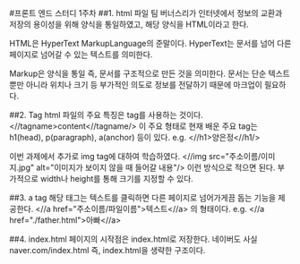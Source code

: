 #프론트 엔드 스터디 1주차
##1. html 파일
팀 버너스리가 인터넷에서 정보의 교환과 저장의 용이성을 위해 양식을 통일하였고, 해당 양식을 HTML이라고 한다. 

HTML은 HyperText MarkupLanguage의 준말이다.
HyperText는 문서를 넘어 다른 페이지로 넘어갈 수 있는 텍스트를 의미한다. 

Markup은 양식을 통일 즉, 문서를 구조적으로 만든 것을 의미한다.
문서는 단순 텍스트 뿐만 아니라 위치나 크기 등 부가적인 의도로 정보를 전달하기 때문에 마크업이 필요하다. 

##2. Tag
html 파일의 주요 특징은 tag를 사용하는 것이다.
<//tagname>content<//tagname/> 이 주요 형태로
현재 배운 주요 tag는 h1(head), p(paragraph), a(anchor) 등이 있다.
e.g. <//h1>양은정<//h1/>

이번 과제에서 추가로 img tag에 대하여 학습하였다.
<//img src="주소이름/이미지.jpg" alt="이미지가 보이지 않을 때 들어갈 내용"/> 이런 방식으로 적으면 된다. 부가적으로 width나 height를 통해 크기를 지정할 수 있다.

##3. a tag
해당 태그는 텍스트를 클릭하면 다른 페이지로 넘어가게끔 돕는 기능을 제공한다.
<//a href="주소이름/파일이름">텍스트<//a> 의 형태이다.
e.g. <//a href="./father.html">아빠<//a>

##4. index.html
페이지의 시작점은 index.html로 저장한다.
네이버도 사실 naver.com/index.html 즉, index.html을 생략한 구조이다.